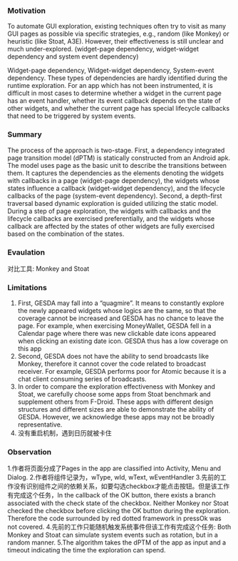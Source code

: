 
### Motivation
To automate GUI exploration, existing techniques often try to visit as many GUI pages as possible via specific strategies, e.g., random (like Monkey) or heuristic (like Stoat, A3E). However, their effectiveness is still unclear and much under-explored. (widget-page dependency, widget-widget dependency and system event dependency)

Widget-page dependency, Widget-widget dependency, System-event dependency.
These types of dependencies are hardly identified during the runtime exploration. For an app which has not been instrumented, it is difficult in most cases to determine whether a widget in the current page has an event handler, whether its event callback depends on the state of other widgets, and whether the current page has special lifecycle callbacks that need to be triggered by system events.

### Summary
The process of the approach is two-stage. 
First, a dependency integrated page transition model (dPTM) is statically constructed from an Android apk. The model uses page as the basic unit to describe the transitions between them. It captures the dependencies as the elements denoting the widgets with callbacks in a page (widget-page dependency), the widgets whose states influence a callback (widget-widget dependency), and the lifecycle callbacks of the page (system-event dependency). Second, a depth-first traversal based dynamic exploration is guided utilizing the static model. During a step of page exploration, the widgets with callbacks and the lifecycle callbacks are exercised preferentially, and the widgets whose callback are affected by the states of other widgets are fully exercised based on the combination of the states.

### Evaulation
对比工具: Monkey and Stoat

### Limitations
1. First, GESDA may fall into a “quagmire”. It means to constantly explore the newly appeared widgets whose logics are the same, so that the coverage cannot be increased and GESDA has no chance to leave the page. For example, when exercising MoneyWallet, GESDA fell in a Calendar page where there was new clickable date icons appeared when clicking an existing date icon. GESDA thus has a low coverage on this app
2. Second, GESDA does not have the ability to send broadcasts like Monkey, therefore it cannot cover the code related to broadcast receiver. For example, GESDA performs poor for Atomic because it is a chat client consuming series of broadcasts.
3. In order to compare the exploration effectiveness with Monkey and Stoat, we carefully choose some apps from Stoat benchmark and supplement others from F-Droid. These apps with different design structures and different sizes are able to demonstrate the ability of GESDA. However, we acknowledge these apps may not be broadly representative.
4. 没有重启机制，遇到日历就被卡住

### Observation
1.作者将页面分成了Pages in the app are classified into Activity, Menu and Dialog.
2.作者将组件记录为，wType, wId, wText, wEventHandler 
3.先前的工作没有识别组件之间的依赖关系，如要勾选checkbox才能点击按钮。但是该工作有完成这个任务，In the callback of the OK button, there exists a branch associated with the check state of the checkbox. Neither Monkey nor Stoat checked the checkbox before clicking the OK button during the exploration. Therefore the code surrounded by red dotted framework in pressOk was not covered.
4.先前的工作只能随机触发系统事件但该工作有完成这个任务: Both Monkey and Stoat can simulate system events such as rotation, but in a random manner.
5.The algorithm takes the dPTM of the app as input and a timeout indicating the time the exploration can spend.
